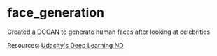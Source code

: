 # face_generation

Created a DCGAN to generate human faces after looking at celebrities

Resources:
[Udacity's Deep Learning ND](https://udacity.com)
